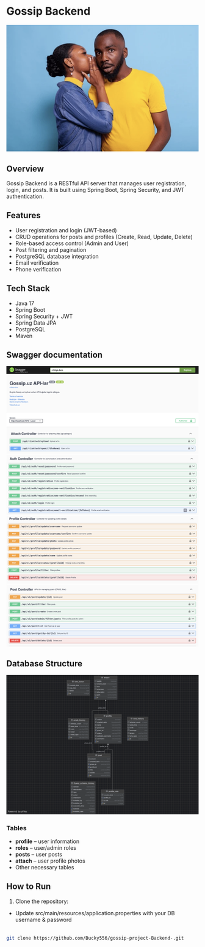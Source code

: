 # Gossip Backend

![Backend Image](./images/Gossip.png)  <!-- Add a backend screenshot here -->

## Overview
Gossip Backend is a RESTful API server that manages user registration, login, and posts. It is built using Spring Boot, Spring Security, and JWT authentication.

## Features
- User registration and login (JWT-based)
- CRUD operations for posts and profiles (Create, Read, Update, Delete)
- Role-based access control (Admin and User)
- Post filtering and pagination
- PostgreSQL database integration
- Email verification
- Phone verification

## Tech Stack
- Java 17
- Spring Boot
- Spring Security + JWT
- Spring Data JPA
- PostgreSQL
- Maven

## Swagger documentation
![Swaager Image](./images/attach.png)
![Swaager Image](./images/auth.png)
![Swaager Image](./images/profile.png)
![Swaager Image](./images/post.png)

## Database Structure
![Database Diagram](./images/database.png)

### Tables
- **profile** – user information
- **roles** – user/admin roles
- **posts** – user posts
- **attach** – user profile photos
- Other necessary tables

## How to Run
1. Clone the repository:
- Update src/main/resources/application.properties with your DB username & password
```bash

git clone https://github.com/Bucky556/gossip-project-Backend-.git
